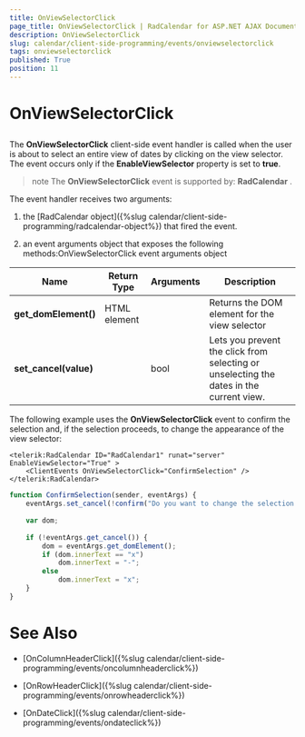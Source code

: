 ```yaml
---
title: OnViewSelectorClick
page_title: OnViewSelectorClick | RadCalendar for ASP.NET AJAX Documentation
description: OnViewSelectorClick
slug: calendar/client-side-programming/events/onviewselectorclick
tags: onviewselectorclick
published: True
position: 11
---
```


# OnViewSelectorClick



## 

The **OnViewSelectorClick** client-side event handler is called when the user is about to select an entire view of dates by clicking on the view selector. The event occurs only if the **EnableViewSelector** property is set to **true**.

>note The **OnViewSelectorClick** event is supported by: **RadCalendar** .
>


The event handler receives two arguments:

1. the [RadCalendar object]({%slug calendar/client-side-programming/radcalendar-object%}) that fired the event.

1. an event arguments object that exposes the following methods:OnViewSelectorClick event arguments object


| Name | Return Type | Arguments | Description |
| ------ | ------ | ------ | ------ |
| **get_domElement()** |HTML element||Returns the DOM element for the view selector|
| **set_cancel(value)** ||bool|Lets you prevent the click from selecting or unselecting the dates in the current view.|

The following example uses the **OnViewSelectorClick** event to confirm the selection and, if the selection proceeds, to change the appearance of the view selector:

````ASPNET
<telerik:RadCalendar ID="RadCalendar1" runat="server" EnableViewSelector="True" >
    <ClientEvents OnViewSelectorClick="ConfirmSelection" />
</telerik:RadCalendar>	
````
````JavaScript
function ConfirmSelection(sender, eventArgs) {
	eventArgs.set_cancel(!confirm("Do you want to change the selection for the entire view?"));
	
	var dom;
	
	if (!eventArgs.get_cancel()) {
		dom = eventArgs.get_domElement();
		if (dom.innerText == "x")
			dom.innerText = "-";
		else
			dom.innerText = "x";
	}
}
````


# See Also

 * [OnColumnHeaderClick]({%slug calendar/client-side-programming/events/oncolumnheaderclick%})

 * [OnRowHeaderClick]({%slug calendar/client-side-programming/events/onrowheaderclick%})

 * [OnDateClick]({%slug calendar/client-side-programming/events/ondateclick%})
